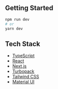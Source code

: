 ## Getting Started

```bash
npm run dev
# or
yarn dev
```

## Tech Stack
- [TypeScript](https://www.typescriptlang.org/)
- [React](https://reactjs.org/)
- [Next.js](https://nextjs.org/)
- [Turbopack](https://turbo.build/pack)
- [Tailwind CSS](https://tailwindcss.com/)
- [Material UI](https://material-ui.com/)

